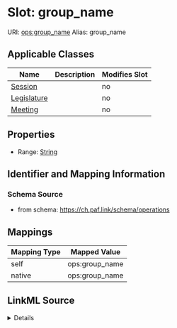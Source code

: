 

# Slot: group_name 



URI: [ops:group_name](https://ch.paf.link/schema/operations/group_name)
Alias: group_name

<!-- no inheritance hierarchy -->





## Applicable Classes

| Name | Description | Modifies Slot |
| --- | --- | --- |
| [Session](Session.md) |  |  no  |
| [Legislature](Legislature.md) |  |  no  |
| [Meeting](Meeting.md) |  |  no  |







## Properties

* Range: [String](String.md)





## Identifier and Mapping Information







### Schema Source


* from schema: https://ch.paf.link/schema/operations




## Mappings

| Mapping Type | Mapped Value |
| ---  | ---  |
| self | ops:group_name |
| native | ops:group_name |




## LinkML Source

<details>
```yaml
name: group_name
from_schema: https://ch.paf.link/schema/operations
rank: 1000
alias: group_name
domain_of:
- Legislature
- Session
- Meeting
range: string

```
</details>